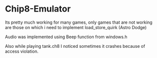 # Chip8-Emulator

Its pretty much working for many games, only games that are not working are those on which i need to implement load_store_quirk (Astro Dodge)

Audio was implemented using Beep function from windows.h

Also while playing tank.ch8 I noticed sometimes it crashes because of access violation.
